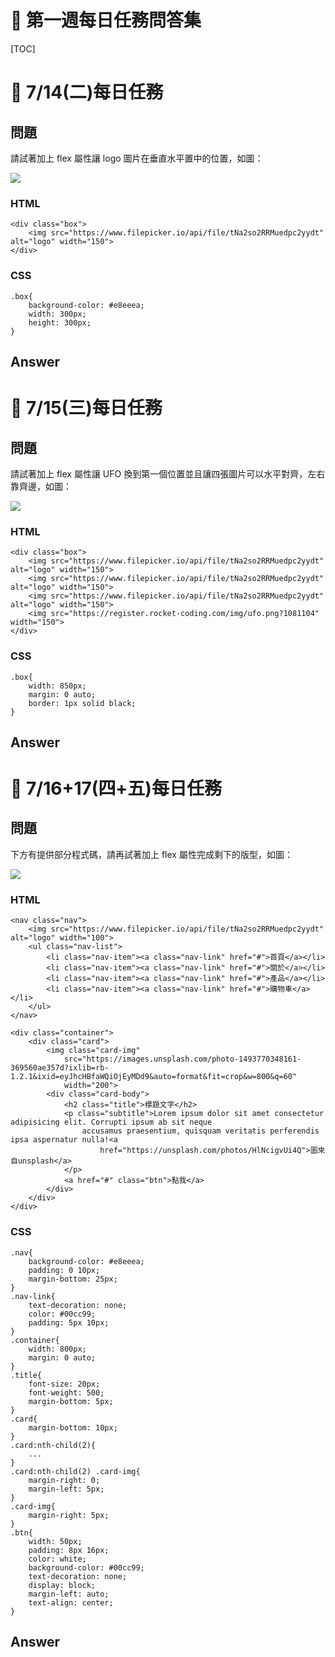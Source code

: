 # 🏅 第一週每日任務問答集

[TOC]

# 🏅 7/14(二)每日任務

## 問題

請試著加上 flex 屬性讓 logo 圖片在垂直水平置中的位置，如圖：

![](https://i.imgur.com/qWEVuCO.png)

### HTML

```
<div class="box">
	<img src="https://www.filepicker.io/api/file/tNa2so2RRMuedpc2yydt" alt="logo" width="150">
</div>
```

### CSS

```
.box{
	background-color: #e8eeea;
	width: 300px;
	height: 300px;
}
```

## Answer



# 🏅 7/15(三)每日任務

## 問題

請試著加上 flex 屬性讓 UFO 換到第一個位置並且讓四張圖片可以水平對齊，左右靠齊邊，如圖：

![](https://i.imgur.com/6SrO6s6.png)

### HTML

```
<div class="box">
	<img src="https://www.filepicker.io/api/file/tNa2so2RRMuedpc2yydt" alt="logo" width="150">
	<img src="https://www.filepicker.io/api/file/tNa2so2RRMuedpc2yydt" alt="logo" width="150">
	<img src="https://www.filepicker.io/api/file/tNa2so2RRMuedpc2yydt" alt="logo" width="150">
	<img src="https://register.rocket-coding.com/img/ufo.png?1081104" width="150">
</div>
```

### CSS

```
.box{
	width: 850px;
	margin: 0 auto;
	border: 1px solid black;
}
```

## Answer


# 🏅 7/16+17(四+五)每日任務

## 問題

下方有提供部分程式碼，請再試著加上 flex 屬性完成剩下的版型，如圖：

![](https://i.imgur.com/aMOHoek.png)

### HTML

```
<nav class="nav">
	<img src="https://www.filepicker.io/api/file/tNa2so2RRMuedpc2yydt" alt="logo" width="100">
	<ul class="nav-list">
		<li class="nav-item"><a class="nav-link" href="#">首頁</a></li>
		<li class="nav-item"><a class="nav-link" href="#">關於</a></li>
		<li class="nav-item"><a class="nav-link" href="#">產品</a></li>
		<li class="nav-item"><a class="nav-link" href="#">購物車</a></li>
	</ul>
</nav>

<div class="container">
	<div class="card">
		<img class="card-img"
			src="https://images.unsplash.com/photo-1493770348161-369560ae357d?ixlib=rb-1.2.1&ixid=eyJhcHBfaWQiOjEyMDd9&auto=format&fit=crop&w=800&q=60"
			width="200">
		<div class="card-body">
			<h2 class="title">標題文字</h2>
			<p class="subtitle">Lorem ipsum dolor sit amet consectetur adipisicing elit. Corrupti ipsum ab sit neque
				accusamus praesentium, quisquam veritatis perferendis ipsa aspernatur nulla!<a
					href="https://unsplash.com/photos/HlNcigvUi4Q">圖來自unsplash</a>
			</p>
			<a href="#" class="btn">點我</a>
		</div>
	</div>
</div>
```

### CSS

```
.nav{
	background-color: #e8eeea;
	padding: 0 10px;
	margin-bottom: 25px;
}
.nav-link{
	text-decoration: none;
	color: #00cc99;
	padding: 5px 10px;
}
.container{
	width: 800px;
	margin: 0 auto;
}
.title{
	font-size: 20px;
	font-weight: 500;
	margin-bottom: 5px;
}
.card{
	margin-bottom: 10px;
}
.card:nth-child(2){
	...
}	
.card:nth-child(2) .card-img{
	margin-right: 0;
	margin-left: 5px;
}
.card-img{
	margin-right: 5px;
}
.btn{
	width: 50px;
	padding: 8px 16px;
	color: white;
	background-color: #00cc99;
	text-decoration: none;
	display: block;
	margin-left: auto;
	text-align: center;
}
```

## Answer